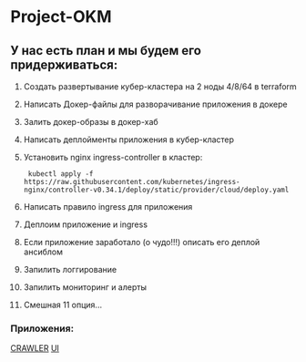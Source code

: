 # Project-OKM
## У нас есть план и мы будем его придерживаться:

1. Создать развертывание кубер-кластера на 2 ноды 4/8/64 в terraform
2. Написать Докер-файлы для разворачивание приложения в докере
3. Залить докер-образы в докер-хаб
4. Написать деплойменты приложения в кубер-кластер
5. Установить nginx ingress-controller в кластер:

        kubectl apply -f https://raw.githubusercontent.com/kubernetes/ingress-nginx/controller-v0.34.1/deploy/static/provider/cloud/deploy.yaml

6. Написать правило ingress для приложения
7. Деплоим приложение и ingress
8. Если приложение заработало (о чудо!!!) описать его деплой ансиблом
9. Запилить логгирование
10. Запилить мониторинг и алерты
11. Смешная 11 опция...

### Приложения:
[CRAWLER](https://github.com/express42/search_engine_crawler)
[UI](https://github.com/express42/search_engine_ui)
